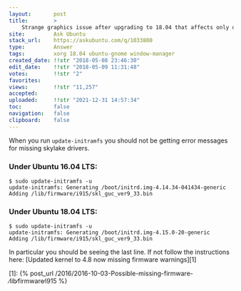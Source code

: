 ```yaml
---
layout:       post
title:        >
    Strange graphics issue after upgrading to 18.04 that affects only one user account
site:         Ask Ubuntu
stack_url:    https://askubuntu.com/q/1033800
type:         Answer
tags:         xorg 18.04 ubuntu-gnome window-manager
created_date: !!str "2018-05-08 23:46:30"
edit_date:    !!str "2018-05-09 11:31:48"
votes:        !!str "2"
favorites:    
views:        !!str "11,257"
accepted:     
uploaded:     !!str "2021-12-31 14:57:34"
toc:          false
navigation:   false
clipboard:    false
---
```


When you run `update-initramfs` you should not be getting error messages for missing skylake drivers.

### Under Ubuntu 16.04 LTS:

``` 
$ sudo update-initramfs -u
update-initramfs: Generating /boot/initrd.img-4.14.34-041434-generic
Adding /lib/firmware/i915/skl_guc_ver9_33.bin

```

### Under Ubuntu 18.04 LTS:

``` 
$ sudo update-initramfs -u
update-initramfs: Generating /boot/initrd.img-4.15.0-20-generic
Adding /lib/firmware/i915/skl_guc_ver9_33.bin

```

In particular you should be seeing the last line. If not follow the instructions here: [Updated kernel to 4.8 now missing firmware warnings][1]


  [1]: {% post_url /2016/2016-10-03-Possible-missing-firmware-∕lib∕firmware∕i915 %}
